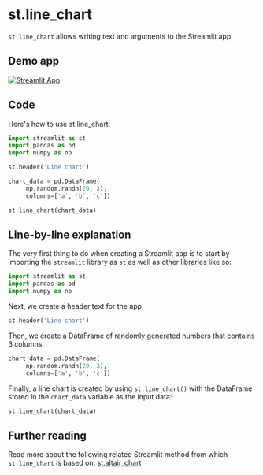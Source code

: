 # st.line_chart

`st.line_chart` allows writing text and arguments to the Streamlit app.

## Demo app

[![Streamlit App](https://static.streamlit.io/badges/streamlit_badge_black_white.svg)](https://share.streamlit.io/dataprofessor/st.line_chart/)

## Code
Here's how to use st.line_chart:
```python
import streamlit as st
import pandas as pd
import numpy as np

st.header('Line chart')

chart_data = pd.DataFrame(
     np.random.randn(20, 3),
     columns=['a', 'b', 'c'])

st.line_chart(chart_data)

```

## Line-by-line explanation
The very first thing to do when creating a Streamlit app is to start by importing the `streamlit` library as `st` as well as other libraries like so:
```python
import streamlit as st
import pandas as pd
import numpy as np
```

Next, we create a header text for the app:
```python
st.header('Line chart')
```

Then, we create a DataFrame of randomly generated numbers that contains 3 columns.
```python
chart_data = pd.DataFrame(
     np.random.randn(20, 3),
     columns=['a', 'b', 'c'])
```

Finally, a line chart is created by using `st.line_chart()` with the DataFrame stored in the `chart_data` variable as  the input data:
```python
st.line_chart(chart_data)
```


## Further reading
Read more about the following related Streamlit method from which `st.line_chart` is based on:
[st.altair_chart](https://docs.streamlit.io/library/api-reference/charts/st.altair_chart)

